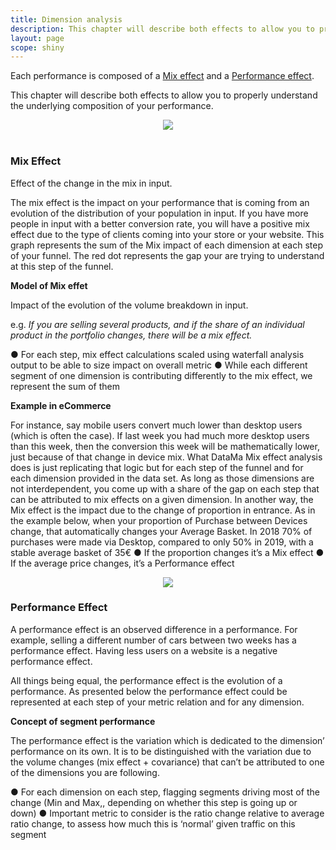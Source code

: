 ```yaml
---
title: Dimension analysis
description: This chapter will describe both effects to allow you to properly understand the underlying composition of your performance.
layout: page
scope: shiny
---
```


Each performance is composed of a [Mix effect]({{site.url}}/{{site.baseurl}}/core_app/compare/web_application/dashboard/dimension_analysis/mix_effect) and a [Performance effect]({{site.url}}/{{site.baseurl}}/core_app/compare/web_application/dashboard/dimension_analysis/performance_effect).

This chapter will describe both effects to allow you to properly understand the underlying composition of your performance.


<center><img src="{{site.url}}/{{site.baseurl}}/core_app/new/compare/model/images/compare_mixPerf.png"/></center>

<br>

### <b>Mix Effect</b>

Effect of the change in the mix in input.

The mix effect is the impact on your performance that is coming from an evolution of the distribution of your population in input. If you have more people in input with a better conversion rate, you will have a positive mix effect due to the type of clients coming into your store or your website.
This graph represents the sum of the Mix impact of each dimension at each step of your funnel. The red dot represents the gap your are trying to understand at this step of the funnel.

**Model of Mix effet**

Impact of the evolution of the volume breakdown in input.

e.g. <i>If you are selling several products, and if the share of an individual product in the portfolio changes, there will be a mix effect.</i>

●   For each step, mix effect calculations scaled using waterfall analysis output to be able to size impact on overall metric
●   While each different segment of one dimension is contributing differently to the mix effect, we represent the sum of them

**Example in eCommerce**

For instance, say mobile users convert much lower than desktop users (which is often the case). If last week you had much more desktop users than this week, then the conversion this week will be mathematically lower, just because of that change in device mix.
What DataMa Mix effect analysis does is just replicating that logic but for each step of the funnel and for each dimension provided in the data set. As long as those dimensions are not interdependent, you come up with a share of the gap on each step that can be attributed to mix effects on a given dimension.
In another way, the Mix effect is the impact due to the change of proportion in entrance.
As in the example below, when your proportion of Purchase between Devices change, that automatically changes your Average Basket. In 2018 70% of purchases were made via Desktop, compared to only 50% in 2019, with a stable average basket of 35€ 
●   If the proportion changes it’s a Mix effect
●   If the average price changes, it’s a Performance effect

<center> <img src="{{site.url}}/{{site.baseurl}}/core_app/new/compare/model/images/Mix-Perf.jpg"> </center>


### <b>Performance Effect</b>

A performance effect is an observed difference in a performance. For example, selling a different number of cars between two weeks has a performance effect. Having less users on a website is a negative performance effect.


All things being equal, the performance effect is the evolution of a performance.
As presented below the performance effect could be represented at each step of your metric relation and for any dimension.

**Concept of segment performance**

The performance effect is the variation which is dedicated to the dimension’ performance on its own. It is to be distinguished with the variation due to the volume changes (mix effect + covariance) that can’t be attributed to one of the dimensions you are following.

●   For each dimension on each step, flagging segments driving most of the change (Min and Max,, depending on whether this step is going up or down)
●   Important metric to consider is the ratio change relative to average ratio change, to assess how much this is ‘normal’ given traffic on this segment
